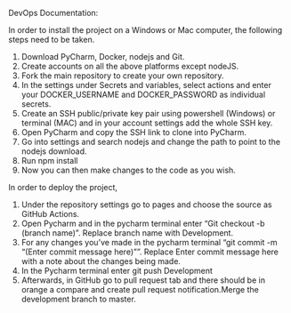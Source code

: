 DevOps Documentation:

In order to install the project on a Windows or Mac computer, the following steps need to be taken.

1. Download PyCharm, Docker, nodejs and Git.
2. Create accounts on all the above platforms except nodeJS.
3. Fork the main repository to create your own repository. 
4. In the settings under Secrets and variables, select actions and enter your DOCKER_USERNAME and DOCKER_PASSWORD as individual secrets.
5. Create an SSH public/private key pair using powershell (Windows) or terminal (MAC) and in your account settings add the whole SSH key.
6. Open PyCharm and copy the SSH link to clone into PyCharm.
7. Go into settings and search nodejs and change the path to point to the nodejs download.
8. Run npm install
9. Now you can then make changes to the code as you wish.

In order to deploy the project, 

1. Under the repository settings go to pages and choose the source as GitHub Actions.
2. Open Pycharm and in the pycharm terminal enter “Git checkout -b (branch name)”. Replace branch name with Development.
3. For any changes you’ve made in the pycharm terminal “git commit -m “(Enter commit message here)””. Replace Enter commit message here with a note about the changes being made. 
4. In the Pycharm terminal enter git push Development
5. Afterwards, in GitHub go to pull request tab and there should be in orange a compare and create pull request notification.Merge the development branch to master.
